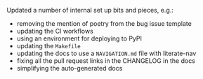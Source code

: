 Updated a number of internal set up bits and pieces, e.g.:

- removing the mention of poetry from the bug issue template
- updating the CI workflows
- using an environment for deploying to PyPI
- updating the `Makefile`
- updating the docs to use a `NAVIGATION.md` file with literate-nav
- fixing all the pull request links in the CHANGELOG in the docs
- simplifying the auto-generated docs
